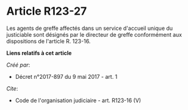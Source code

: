 # Article R123-27

Les agents de greffe affectés dans un service d'accueil unique du justiciable sont désignés par le directeur de greffe
conformément aux dispositions de l'article R. 123-16.

**Liens relatifs à cet article**

_Créé par_:

  - Décret n°2017-897 du 9 mai 2017 - art. 1

_Cite_:

  - Code de l'organisation judiciaire - art. R123-16 (V)

